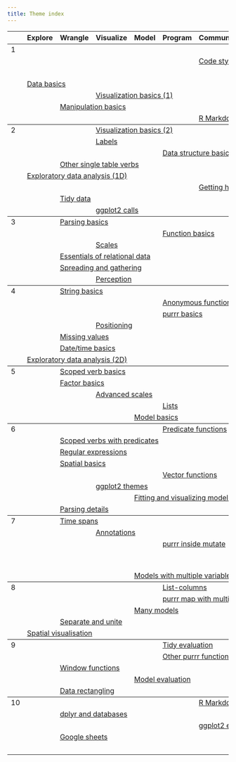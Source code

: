 ```yaml
---
title: Theme index
---
```


<table class="syllabus">
<colgroup>
  <col class="week" />
  <col class="theme" />
  <col class="theme" />
  <col class="theme" />
  <col class="theme" />
  <col class="theme" />
  <col class="theme" />
  <col class="theme" />
  <col class="theme" />
  <col class="theme" />
  <col class="theme" />
  <col class="theme" />
</colgroup>

<thead>
<tr>
  <th></th>
    <th>Explore</th>
    <th>Wrangle</th>
    <th>Visualize</th>
    <th>Model</th>
    <th>Program</th>
    <th>Communicate</th>
    <th>Workflow</th>
  <th></th>
  <th></th>
  <th></th>
  <th></th>
</tr>
</thead>
<tbody>
<tr>
<td id='week-1'>1</td>
  <td colspan="6"></td>
  <td colspan="5"><a class="workflow" href="setup.html">Setup</a></td>
</tr>
<tr>
<td></td>
  <td colspan="5"></td>
  <td colspan="5"><a class="communicate" href="code-style.html">Code style</a></td>
  <td colspan="1"></td>
</tr>
<tr>
<td></td>
  <td colspan="6"></td>
  <td colspan="5"><a class="workflow" href="documentation.html">Documentation</a></td>
</tr>
<tr>
<td></td>
  <td colspan="5"><a class="explore" href="data-basics.html">Data basics</a></td>
  <td colspan="6"></td>
</tr>
<tr>
<td></td>
  <td colspan="2"></td>
  <td colspan="5"><a class="visualize" href="vis-basics.html">Visualization basics (1)</a></td>
  <td colspan="4"></td>
</tr>
<tr>
<td></td>
  <td colspan="1"></td>
  <td colspan="5"><a class="wrangle" href="manip-basics.html">Manipulation basics</a></td>
  <td colspan="5"></td>
</tr>
<tr>
<td></td>
  <td colspan="5"></td>
  <td colspan="5"><a class="communicate" href="rmarkdown-basics.html">R Markdown basics</a></td>
  <td colspan="1"></td>
</tr>
</tbody>
<tbody>
<tr>
<td id='week-2'>2</td>
  <td colspan="2"></td>
  <td colspan="5"><a class="visualize" href="vis-basics-2.html">Visualization basics (2)</a></td>
  <td colspan="4"></td>
</tr>
<tr>
<td></td>
  <td colspan="2"></td>
  <td colspan="5"><a class="visualize" href="vis-labelling.html">Labels</a></td>
  <td colspan="4"></td>
</tr>
<tr>
<td></td>
  <td colspan="4"></td>
  <td colspan="5"><a class="program" href="data-structure-basics.html">Data structure basics</a></td>
  <td colspan="2"></td>
</tr>
<tr>
<td></td>
  <td colspan="1"></td>
  <td colspan="5"><a class="wrangle" href="manip-one-table.html">Other single table verbs</a></td>
  <td colspan="5"></td>
</tr>
<tr>
<td></td>
  <td colspan="5"><a class="explore" href="eda-1d.html">Exploratory data analysis (1D)</a></td>
  <td colspan="6"></td>
</tr>
<tr>
<td></td>
  <td colspan="5"></td>
  <td colspan="5"><a class="communicate" href="getting-help.html">Getting help</a></td>
  <td colspan="1"></td>
</tr>
<tr>
<td></td>
  <td colspan="1"></td>
  <td colspan="5"><a class="wrangle" href="tidy-data.html">Tidy data</a></td>
  <td colspan="5"></td>
</tr>
<tr>
<td></td>
  <td colspan="2"></td>
  <td colspan="5"><a class="visualize" href="vis-calls.html">ggplot2 calls</a></td>
  <td colspan="4"></td>
</tr>
</tbody>
<tbody>
<tr>
<td id='week-3'>3</td>
  <td colspan="1"></td>
  <td colspan="5"><a class="wrangle" href="parse-basics.html">Parsing basics</a></td>
  <td colspan="5"></td>
</tr>
<tr>
<td></td>
  <td colspan="4"></td>
  <td colspan="5"><a class="program" href="function-basics.html">Function basics</a></td>
  <td colspan="2"></td>
</tr>
<tr>
<td></td>
  <td colspan="2"></td>
  <td colspan="5"><a class="visualize" href="vis-scales.html">Scales</a></td>
  <td colspan="4"></td>
</tr>
<tr>
<td></td>
  <td colspan="1"></td>
  <td colspan="5"><a class="wrangle" href="relational-basics.html">Essentials of relational data</a></td>
  <td colspan="5"></td>
</tr>
<tr>
<td></td>
  <td colspan="1"></td>
  <td colspan="5"><a class="wrangle" href="spread-gather.html">Spreading and gathering</a></td>
  <td colspan="5"></td>
</tr>
<tr>
<td></td>
  <td colspan="2"></td>
  <td colspan="5"><a class="visualize" href="vis-perception.html">Perception</a></td>
  <td colspan="4"></td>
</tr>
</tbody>
<tbody>
<tr>
<td id='week-4'>4</td>
  <td colspan="1"></td>
  <td colspan="5"><a class="wrangle" href="string-basics.html">String basics</a></td>
  <td colspan="5"></td>
</tr>
<tr>
<td></td>
  <td colspan="4"></td>
  <td colspan="5"><a class="program" href="function-anonymous.html">Anonymous functions</a></td>
  <td colspan="2"></td>
</tr>
<tr>
<td></td>
  <td colspan="4"></td>
  <td colspan="5"><a class="program" href="purrr-basics.html">purrr basics</a></td>
  <td colspan="2"></td>
</tr>
<tr>
<td></td>
  <td colspan="2"></td>
  <td colspan="5"><a class="visualize" href="vis-position.html">Positioning</a></td>
  <td colspan="4"></td>
</tr>
<tr>
<td></td>
  <td colspan="1"></td>
  <td colspan="5"><a class="wrangle" href="missing-values.html">Missing values</a></td>
  <td colspan="5"></td>
</tr>
<tr>
<td></td>
  <td colspan="1"></td>
  <td colspan="5"><a class="wrangle" href="datetime-basics.html">Date/time basics</a></td>
  <td colspan="5"></td>
</tr>
<tr>
<td></td>
  <td colspan="5"><a class="explore" href="eda-2d.html">Exploratory data analysis (2D)</a></td>
  <td colspan="6"></td>
</tr>
</tbody>
<tbody>
<tr>
<td id='week-5'>5</td>
  <td colspan="1"></td>
  <td colspan="5"><a class="wrangle" href="manip-scoped.html">Scoped verb basics</a></td>
  <td colspan="5"></td>
</tr>
<tr>
<td></td>
  <td colspan="1"></td>
  <td colspan="5"><a class="wrangle" href="factor-basics.html">Factor basics</a></td>
  <td colspan="5"></td>
</tr>
<tr>
<td></td>
  <td colspan="2"></td>
  <td colspan="5"><a class="visualize" href="vis-scales-2.html">Advanced scales</a></td>
  <td colspan="4"></td>
</tr>
<tr>
<td></td>
  <td colspan="4"></td>
  <td colspan="5"><a class="program" href="lists.html">Lists</a></td>
  <td colspan="2"></td>
</tr>
<tr>
<td></td>
  <td colspan="3"></td>
  <td colspan="5"><a class="model" href="model-basics.html">Model basics</a></td>
  <td colspan="3"></td>
</tr>
</tbody>
<tbody>
<tr>
<td id='week-6'>6</td>
  <td colspan="4"></td>
  <td colspan="5"><a class="program" href="function-predicate.html">Predicate functions</a></td>
  <td colspan="2"></td>
</tr>
<tr>
<td></td>
  <td colspan="1"></td>
  <td colspan="5"><a class="wrangle" href="manip-scoped-2.html">Scoped verbs with predicates</a></td>
  <td colspan="5"></td>
</tr>
<tr>
<td></td>
  <td colspan="1"></td>
  <td colspan="5"><a class="wrangle" href="regexps.html">Regular expressions</a></td>
  <td colspan="5"></td>
</tr>
<tr>
<td></td>
  <td colspan="1"></td>
  <td colspan="5"><a class="wrangle" href="spatial-basics.html">Spatial basics</a></td>
  <td colspan="5"></td>
</tr>
<tr>
<td></td>
  <td colspan="4"></td>
  <td colspan="5"><a class="program" href="function-vector.html">Vector functions</a></td>
  <td colspan="2"></td>
</tr>
<tr>
<td></td>
  <td colspan="2"></td>
  <td colspan="5"><a class="visualize" href="vis-themes.html">ggplot2 themes</a></td>
  <td colspan="4"></td>
</tr>
<tr>
<td></td>
  <td colspan="3"></td>
  <td colspan="5"><a class="model" href="model-vis.html">Fitting and visualizing models</a></td>
  <td colspan="3"></td>
</tr>
<tr>
<td></td>
  <td colspan="1"></td>
  <td colspan="5"><a class="wrangle" href="parse-details.html">Parsing details</a></td>
  <td colspan="5"></td>
</tr>
</tbody>
<tbody>
<tr>
<td id='week-7'>7</td>
  <td colspan="1"></td>
  <td colspan="5"><a class="wrangle" href="timespans.html">Time spans</a></td>
  <td colspan="5"></td>
</tr>
<tr>
<td></td>
  <td colspan="2"></td>
  <td colspan="5"><a class="visualize" href="vis-annotation.html">Annotations</a></td>
  <td colspan="4"></td>
</tr>
<tr>
<td></td>
  <td colspan="4"></td>
  <td colspan="5"><a class="program" href="purrr-mutate.html">purrr inside mutate</a></td>
  <td colspan="2"></td>
</tr>
<tr>
<td></td>
  <td colspan="6"></td>
  <td colspan="5"><a class="workflow" href="workflow-rmarkdown.html">R Markdown workflow</a></td>
</tr>
<tr>
<td></td>
  <td colspan="3"></td>
  <td colspan="5"><a class="model" href="model-multivariate.html">Models with multiple variables</a></td>
  <td colspan="3"></td>
</tr>
</tbody>
<tbody>
<tr>
<td id='week-8'>8</td>
  <td colspan="4"></td>
  <td colspan="5"><a class="program" href="list-cols.html">List-columns</a></td>
  <td colspan="2"></td>
</tr>
<tr>
<td></td>
  <td colspan="4"></td>
  <td colspan="5"><a class="program" href="purrr-parallel.html">purrr map with multiple inputs</a></td>
  <td colspan="2"></td>
</tr>
<tr>
<td></td>
  <td colspan="3"></td>
  <td colspan="5"><a class="model" href="model-many.html">Many models</a></td>
  <td colspan="3"></td>
</tr>
<tr>
<td></td>
  <td colspan="1"></td>
  <td colspan="5"><a class="wrangle" href="separate-unite.html">Separate and unite</a></td>
  <td colspan="5"></td>
</tr>
<tr>
<td></td>
  <td colspan="5"><a class="explore" href="spatial-vis.html">Spatial visualisation</a></td>
  <td colspan="6"></td>
</tr>
</tbody>
<tbody>
<tr>
<td id='week-9'>9</td>
  <td colspan="4"></td>
  <td colspan="5"><a class="program" href="tidy-eval.html">Tidy evaluation</a></td>
  <td colspan="2"></td>
</tr>
<tr>
<td></td>
  <td colspan="4"></td>
  <td colspan="5"><a class="program" href="purrr-extras.html">Other purrr functions</a></td>
  <td colspan="2"></td>
</tr>
<tr>
<td></td>
  <td colspan="1"></td>
  <td colspan="5"><a class="wrangle" href="window-functions.html">Window functions</a></td>
  <td colspan="5"></td>
</tr>
<tr>
<td></td>
  <td colspan="3"></td>
  <td colspan="5"><a class="model" href="model-eval.html">Model evaluation</a></td>
  <td colspan="3"></td>
</tr>
<tr>
<td></td>
  <td colspan="1"></td>
  <td colspan="5"><a class="wrangle" href="rectangling.html">Data rectangling</a></td>
  <td colspan="5"></td>
</tr>
</tbody>
<tbody>
<tr>
<td id='week-10'>10</td>
  <td colspan="5"></td>
  <td colspan="5"><a class="communicate" href="rmarkdown-formats.html">R Markdown presentations</a></td>
  <td colspan="1"></td>
</tr>
<tr>
<td></td>
  <td colspan="1"></td>
  <td colspan="5"><a class="wrangle" href="dplyr-databases.html">dplyr and databases</a></td>
  <td colspan="5"></td>
</tr>
<tr>
<td></td>
  <td colspan="5"></td>
  <td colspan="5"><a class="communicate" href="ggplot2-exts.html">ggplot2 extensions</a></td>
  <td colspan="1"></td>
</tr>
<tr>
<td></td>
  <td colspan="1"></td>
  <td colspan="5"><a class="wrangle" href="googlesheets.html">Google sheets</a></td>
  <td colspan="5"></td>
</tr>
<tr>
<td></td>
  <td colspan="6"></td>
  <td colspan="5"><a class="workflow" href="learning-more.html">Learning more</a></td>
</tr>
</tbody>
</table>
